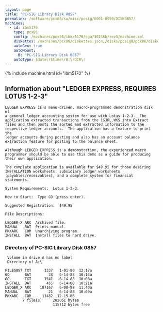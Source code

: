```yaml
---
layout: page
title: "PC-SIG Library Disk #857"
permalink: /software/pcx86/sw/misc/pcsig/0001-0999/DISK0857/
machines:
  - id: ibm5170
    type: pcx86
    config: /machines/pcx86/ibm/5170/cga/1024kb/rev3/machine.xml
    diskettes: /machines/pcx86/diskettes.json,/disks/pcsig0/pcx86/diskettes.json
    autoGen: true
    autoMount:
      B: "PC-SIG Library Disk 0857"
    autoType: $date\r$time\rB:\rDIR\r
---
```


{% include machine.html id="ibm5170" %}

## Information about "LEDGER EXPRESS, REQUIRES LOTUS 1-2-3"

    LEDGER EXPRESS is a menu-driven, macro-programmed demonstration disk of
    a general ledger accounting system for use with Lotus 1-2-3.  The
    application extracted transactions from the 1GJRL.WKS into Extract
    files and then posts the sorted and extracted information to the
    respective ledger accounts.  The application has a feature to print the
    ledger accounts during posting and also has an account balance
    extraction feature for posting to the balance sheet.
    
    Although LEDGER EXPRESS is a demonstration, the experienced macro
    programmer should be able to use this demo as a guide for producing
    their own application.
    
    The complete application is available for $49.95 for those desiring
    INSTALLATION worksheets, subsidiary ledger worksheets
    (payables/receivables), and a complete system for financial statements.
    
    System Requirements:  Lotus 1-2-3.
    
    How to Start:  Type GO (press enter).
    
    Suggested Registration:  $49.95
    
    File Descriptions:
    
    LEDGER-X ARC  Archived file.
    MANUAL   BAT  Prints manual.
    PKXARC   COM  Unarchiving program.
    INSTALL  BAT  Install files to hard drive.

### Directory of PC-SIG Library Disk 0857

     Volume in drive A has no label
     Directory of A:\

    FILES857 TXT      1337   1-01-80  12:17a
    GO       BAT        38   6-14-88  10:13a
    GO       TXT      1541   6-14-88  10:08a
    INSTALL  BAT       465   6-14-88  10:21a
    LEDGER_X ARC    187167   6-08-88  11:40a
    MANUAL   BAT        21   6-14-88  10:09a
    PKXARC   COM     11482  12-15-86
            7 file(s)     202051 bytes
                          115712 bytes free
